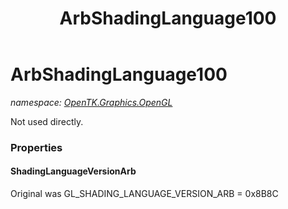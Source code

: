 ﻿---
title: ArbShadingLanguage100
---

# ArbShadingLanguage100
_namespace: [OpenTK.Graphics.OpenGL](N-OpenTK.Graphics.OpenGL.html)_

Not used directly.



### Properties

#### ShadingLanguageVersionArb
Original was GL_SHADING_LANGUAGE_VERSION_ARB = 0x8B8C

